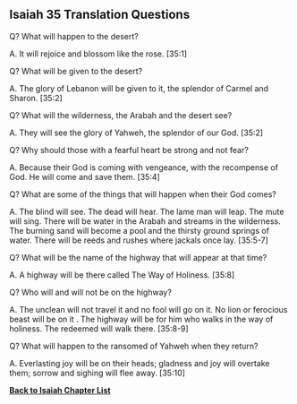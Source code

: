 ## Isaiah 35 Translation Questions ##

Q? What will happen to the desert?

A. It will rejoice and blossom like the rose. [35:1]

Q? What will be given to the desert?

A. The glory of Lebanon will be given to it, the splendor of Carmel and Sharon. [35:2]

Q? What will the wilderness, the Arabah and the desert see?

A. They will see the glory of Yahweh, the splendor of our God. [35:2]

Q? Why should those with a fearful heart be strong and not fear?

A. Because their God is coming with vengeance, with the recompense of God. He will come and save them. [35:4]

Q? What are some of the things that will happen when their God comes?

A. The blind will see. The dead will hear. The lame man will leap. The mute will sing. There will be water in the Arabah and streams in the wilderness. The burning sand will become a pool and the thirsty ground springs of water. There will be reeds and rushes where jackals once lay. [35:5-7]

Q? What will be the name of the highway that will appear at that time?

A. A highway will be there called The Way of Holiness. [35:8]

Q? Who will and will not be on the highway?

A. The unclean will not travel it and no fool will go on it. No lion or ferocious beast will be on it . The highway will be for him who walks in the way of holiness. The redeemed will walk there. [35:8-9]

Q? What will happen to the ransomed of Yahweh when they return?

A. Everlasting joy will be on their heads; gladness and joy will overtake them; sorrow and sighing will flee away. [35:10]

__[Back to Isaiah Chapter List](./)__

